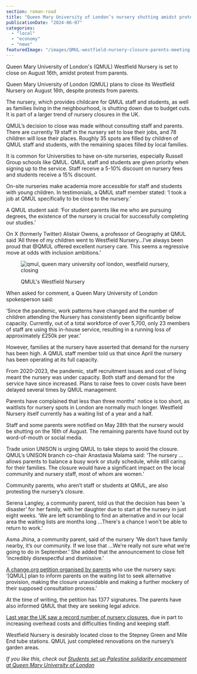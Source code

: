 ```yaml
---
section: roman-road
title: "Queen Mary University of London’s nursery shutting amidst protest"
publicationDate: "2024-06-07"
categories: 
  - "local"
  - "economy"
  - "news"
featuredImage: "/images/QMUL-westfield-nursery-closure-parents-meeting.jpg"
---
```


Queen Mary University of London's (QMUL) Westfield Nursery is set to close on August 16th, amidst protest from parents.

Queen Mary University of London (QMUL) plans to close its Westfield Nursery on August 16th, despite protests from parents.  

The nursery, which provides childcare for QMUL staff and students, as well as families living in the neighbourhood, is shutting down due to budget cuts. It is part of a larger trend of nursery closures in the UK. 

QMUL’s decision to close was made without consulting staff and parents. There are currently 19 staff in the nursery set to lose their jobs, and 78 children will lose their places. Roughly 35 spots are filled by children of QMUL staff and students, with the remaining spaces filled by local families. 

It is common for Universities to have on-site nurseries, especially Russell Group schools like QMUL. QMUL staff and students are given priority when signing up to the service. Staff receive a 5-10% discount on nursery fees and students receive a 15% discount. 

On-site nurseries make academia more accessible for staff and students with young children. In testimonials, a QMUL staff member stated: ‘I took a job at QMUL specifically to be close to the nursery.’ 

A QMUL student said: ‘For student parents like me who are pursuing degrees, the existence of the nursery is crucial for successfully completing our studies.’

On X (formerly Twitter) Alistair Owens, a professor of Geography at QMUL said ‘All three of my children went to Westfield Nursery…I’ve always been proud that @QMUL offered excellent nursery care. This seems a regressive move at odds with inclusion ambitions.’

<figure>

![qmul, queen mary university oof london, westfield nursery, closing](/images/qmul-westfield-nursery-closure-1024x683.jpg)

<figcaption>

QMUL's Westfield Nursery

</figcaption>

</figure>

When asked for comment, a Queen Mary University of London spokesperson said: 

‘Since the pandemic, work patterns have changed and the number of children attending the Nursery has consistently been significantly below capacity. Currently, out of a total workforce of over 5,700, only 23 members of staff are using this in-house service, resulting in a running loss of approximately £250k per year.’

However, families at the nursery have asserted that demand for the nursery has been high. A QMUL staff member told us that since April the nursery has been operating at its full capacity. 

From 2020-2023, the pandemic, staff recruitment issues and cost of living meant the nursery was under capacity. Both staff and demand for the service have since increased. Plans to raise fees to cover costs have been delayed several times by QMUL management. 

Parents have complained that less than three months' notice is too short, as waitlists for nursery spots in London are normally much longer. Westfield Nursery itself currently has a waiting list of a year and a half. 

Staff and some parents were notified on May 28th that the nursery would be shutting on the 16th of August. The remaining parents have found out by word-of-mouth or social media. 

Trade union UNISON is urging QMUL to take steps to avoid the closure. QMUL’s UNISON branch co-chair Anastasia Malama said: ‘The nursery …allows parents to balance a busy work or study schedule, while still caring for their families. The closure would have a significant impact on the local community and nursery staff, most of whom are women.’

Community parents, who aren’t staff or students at QMUL, are also protesting the nursery’s closure. 

Serena Langley, a community parent, told us that the decision has been ‘a disaster’ for her family, with her daughter due to start at the nursery in just eight weeks. ‘We are left scrambling to find an alternative and in our local area the waiting lists are months long ...There's a chance I won't be able to return to work.’

Asma Jhina, a community parent, said of the nursery ‘We don’t have family nearby, it’s our community. If we lose that …We’re really not sure what we’re going to do in September.’ She added that the announcement to close felt ‘incredibly disrespectful and dismissive.’ 

[A change.org petition organised by parents](https://www.change.org/p/save-westfield-nursery-queen-mary-university-don-t-evict-our-toddlers?recruiter=1323438422&utm_campaign=signature_receipt&utm_medium=twitter&utm_source=share_petition) who use the nursery says: ‘\[QMUL\] plan to inform parents on the waiting list to seek alternative provision, making the closure unavoidable and making a further mockery of their supposed consultation process.’ 

At the time of writing, the petition has 1377 signatures. The parents have also informed QMUL that they are seeking legal advice. 

[Last year the UK saw a record number of nursery closures,](https://news.sky.com/story/councils-fear-significant-nursery-closures-will-undermine-childcare-expansion-plan-12914766) due in part to increasing overhead costs and difficulties finding and keeping staff. 

Westfield Nursery is desirably located close to the Stepney Green and Mile End tube stations. QMUL just completed renovations on the nursery’s garden areas. 

_If you like this, check out [Students set up Palestine solidarity encampment at Queen Mary University of London](https://romanroadlondon.com/queen-mary-university-palestine-solidarity-encampment/)_

